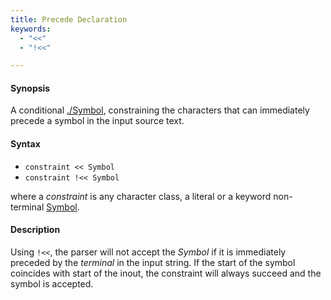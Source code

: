 ```yaml
---
title: Precede Declaration
keywords:
  - "<<"
  - "!<<"

---
```


#### Synopsis

A conditional [./Symbol](../../../../../Rascal/Declarations/SyntaxDefinition/Symbol), constraining the characters that can immediately precede a symbol in the input source text.

#### Syntax

*  `constraint << Symbol` 
*  `constraint !<< Symbol`

where a _constraint_ is any character class, a literal or a keyword non-terminal [Symbol](../../../../../Rascal/Declarations/SyntaxDefinition/Symbol).

#### Description

Using `!<<`, the parser will not accept the _Symbol_ if it is immediately preceded by the _terminal_ in the input string. If the start of the symbol coincides with start of the inout, the constraint will always succeed and the symbol is accepted.

